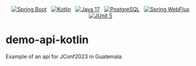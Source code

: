 <p align="center">
  <a href="#"><img src="https://img.shields.io/badge/Spring_Boot-3.1.2-brightgreen" alt="Spring Boot"></a>
  <a href="#"><img src="https://img.shields.io/badge/Kotlin-1.8.22-blue" alt="Kotlin"></a>
  <a href="#"><img src="https://img.shields.io/badge/Java-17-orange" alt="Java 17"></a>
  <a href="#"><img src="https://img.shields.io/badge/Database-PostgreSQL-316192" alt="PostgreSQL"></a>
  <a href="#"><img src="https://img.shields.io/badge/Reactive-WebFlux-yellowgreen" alt="Spring WebFlux"></a>
  <a href="#"><img src="https://img.shields.io/badge/Testing-JUnit5-purple" alt="JUnit 5"></a>
</p>

# demo-api-kotlin
Example of an api for JConf2023 in Guatemala

